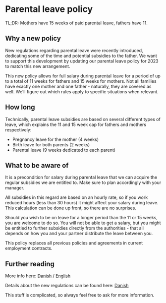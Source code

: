 # Parental leave policy

TL;DR: Mothers have 15 weeks of paid parental leave, fathers have 11.

## Why a new policy

New regulations regarding parental leave were recently introduced, dedicating some of the time and potential subsidies to the father. We want to support this development by updating our parental leave policy for 2023 to match this new arrangement.

This new policy allows for full salary during parental leave for a period of up to a total of 11 weeks for fathers and 15 weeks for mothers. Not all families have exactly one mother and one father - naturally, they are covered as well. We’ll figure out which rules apply to specific situations when relevant.

## How long

Technically, parental leave subsidies are based on several different types of leave, which explains the 11 and 15 week cap for fathers and mothers respectively:

- Pregnancy leave for the mother (4 weeks)
- Birth leave for both parents (2 weeks)
- Parental leave (9 weeks dedicated to each parent)

## What to be aware of

It is a precondition for salary during parental leave that we can acquire the regular subsidies we are entitled to. Make sure to plan accordingly with your manager.

All subsidies in this regard are based on an hourly rate, so if you work reduced hours (less than 30 hours) it might affect your salary during leave. This calculation can be done up front, so there are no surprises.

Should you wish to be on leave for a longer period than the 11 or 15 weeks, you are welcome to do so. You will not be able to get a salary, but you might be entitled to further subsidies directly from the authorities - that all depends on how you and your partner distribute the leave between you.

This policy replaces all previous policies and agreements in current employment contracts.

## Further reading

More info here: [Danish](https://www.borger.dk/familie-og-boern/barsel-oversigt) / [English](https://lifeindenmark.borger.dk/working/work-rights/leave-of-absence/maternity-and-parental-leave#)

Details about the new regulations can be found here: [Danish](https://bm.dk/arbejdsomraader/aktuelle-fokusomraader/ny-orlovsmodel-gaelder-for-boern-foedt-fra-2-august-2022/)

This stuff is complicated, so always feel free to ask for more information.
